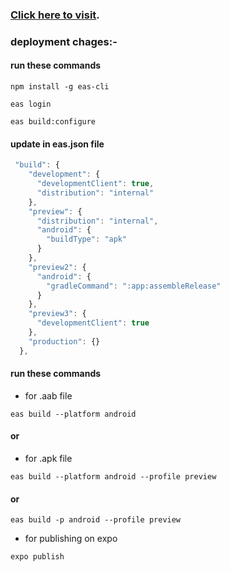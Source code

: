 ### [Click here to visit](https://expo.dev/accounts/ravi2611gupta/projects/CameraApp/builds/024c4291-23a8-4415-8fcd-85d65bf27c6b).


### deployment chages:-

#### run these commands
```shell
npm install -g eas-cli
```
```shell
eas login
```
```shell
eas build:configure
```


#### update in eas.json file
```js
 "build": {
    "development": {
      "developmentClient": true,
      "distribution": "internal"
    },
    "preview": {
      "distribution": "internal",
      "android": {
        "buildType": "apk"
      }
    },
    "preview2": {
      "android": {
        "gradleCommand": ":app:assembleRelease"
      }
    },
    "preview3": {
      "developmentClient": true
    },
    "production": {}
  },
  ```


#### run these commands
- for .aab file 
```shell
eas build --platform android 
```
#### or
- for .apk file 
```shell 
eas build --platform android --profile preview
```
#### or
```shell 
eas build -p android --profile preview
```

- for publishing on expo
```shell 
expo publish
```
